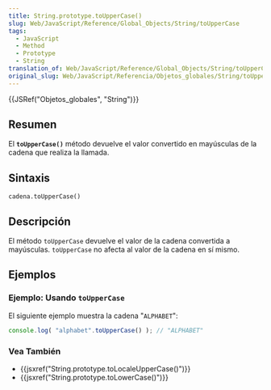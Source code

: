 ```yaml
---
title: String.prototype.toUpperCase()
slug: Web/JavaScript/Reference/Global_Objects/String/toUpperCase
tags:
  - JavaScript
  - Method
  - Prototype
  - String
translation_of: Web/JavaScript/Reference/Global_Objects/String/toUpperCase
original_slug: Web/JavaScript/Referencia/Objetos_globales/String/toUpperCase
---
```

{{JSRef("Objetos_globales", "String")}}

## Resumen

El **`toUpperCase()`** método devuelve el valor convertido en mayúsculas de la cadena que realiza la llamada.

## Sintaxis

```
cadena.toUpperCase()
```

## Descripción

El método `toUpperCase` devuelve el valor de la cadena convertida a mayúsculas. `toUpperCase` no afecta al valor de la cadena en sí mismo.

## Ejemplos

### Ejemplo: Usando `toUpperCase`

El siguiente ejemplo muestra la cadena "`ALPHABET`":

```js
console.log( "alphabet".toUpperCase() ); // "ALPHABET"
```

### Vea También

- {{jsxref("String.prototype.toLocaleUpperCase()")}}
- {{jsxref("String.prototype.toLowerCase()")}}
